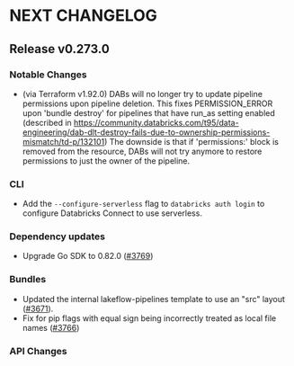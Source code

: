 # NEXT CHANGELOG

## Release v0.273.0

### Notable Changes

* (via Terraform v1.92.0) DABs will no longer try to update pipeline permissions upon pipeline deletion. This fixes PERMISSION\_ERROR upon 'bundle destroy'
  for pipelines that have run\_as setting enabled (described in https://community.databricks.com/t95/data-engineering/dab-dlt-destroy-fails-due-to-ownership-permissions-mismatch/td-p/132101)
  The downside is that if 'permissions:' block is removed from the resource, DABs will not try anymore to restore permissions to just the owner of the pipeline.

### CLI

* Add the `--configure-serverless` flag to `databricks auth login` to configure Databricks Connect to use serverless.

### Dependency updates
* Upgrade Go SDK to 0.82.0 ([#3769](https://github.com/databricks/cli/pull/3769))

### Bundles
* Updated the internal lakeflow-pipelines template to use an "src" layout ([#3671](https://github.com/databricks/cli/pull/3671)).
* Fix for pip flags with equal sign being incorrectly treated as local file names ([#3766](https://github.com/databricks/cli/pull/3766))

### API Changes
